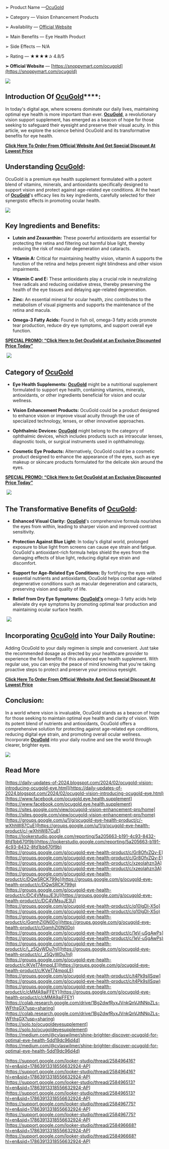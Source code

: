 ➢ Product Name —[OcuGold](https://www.facebook.com/ocugold.eye.health.supplement)

➢ Category — Vision Enhancement Products

➢ Availability — [Official Website](https://snoppymart.com/ocugold)

➢ Main Benefits — Eye Health Product

➢ Side Effects — N/A

➢ Rating — ★★★★✰ 4.8/5

**➢ Official Website** — [https://snoppymart.com/ocugold](https://snoppymart.com/ocugold)

[![](https://blogger.googleusercontent.com/img/b/R29vZ2xl/AVvXsEiSFyGf2nPlhcarJ2csQtqnNvVyirYjRDqUhxeExgZsflGwq4UltmzSq9fldo6mQvUeXYkn4dSmJU4qnGE0X44vaWHpWJ8w_kZ5TkV68oE9P5YdiF4wwh6PlRKyIdBJelQ6Yq6SEfQVpKrQRMnuYx7j-yjUasVxKrbXm6am1IfquTHjmlLgo7whfl8bw1k/w348-h482/mindful-bottle.jpg)](https://snoppymart.com/ocugold)

**Introduction Of [OcuGold](https://sites.google.com/view/ocugold-vision-enhancement-pro/home)****:**
-----------------------------------------------------------------------------------------------------

In today's digital age, where screens dominate our daily lives, maintaining optimal eye health is more important than ever. [**OcuGold**](https://groups.google.com/u/1/g/ocugold-eye-health-product/c/-wXhhW87CuE), a revolutionary vision support supplement, has emerged as a beacon of hope for those seeking to safeguard their eyesight and preserve their visual acuity. In this article, we explore the science behind OcuGold and its transformative benefits for eye health.

[**Click Here To Order From Official Website And Get Special Discount At Lowest Price**](https://snoppymart.com/ocugold)

Understanding [OcuGold](https://groups.google.com/g/ocugold-eye-health-product/c/xzeolahzn3A):
----------------------------------------------------------------------------------------------

OcuGold is a premium eye health supplement formulated with a potent blend of vitamins, minerals, and antioxidants specifically designed to support vision and protect against age-related eye conditions. At the heart of [**OcuGold**](https://lookerstudio.google.com/reporting/5a205663-b191-4c93-8432-8fd1bb670f9b)'s efficacy lies its key ingredients, carefully selected for their synergistic effects in promoting ocular health.

[![](https://blogger.googleusercontent.com/img/b/R29vZ2xl/AVvXsEgd4Qbso_m2yd3moJWHh2wxL2SOPA7LkTI_W3NIvBcnLsa0AhNOcJRDWMAKdp-D8tL4bTVVqHAVpgPWc8nC0yneNC417fsBsiOthN4Gq4to-aneYek_jBr46ZPdwTHWFp9jOTKtELSlfLvzJvgVrmbXUsX6rNF9M_LHEPR2j_Z2Kz3bCFA4goyRHt1ZTV0/w640-h258/Screenshot%20(60).png)](https://snoppymart.com/ocugold)

Key Ingredients and Benefits:
-----------------------------

*   **Lutein and Zeaxanthin:** These powerful antioxidants are essential for protecting the retina and filtering out harmful blue light, thereby reducing the risk of macular degeneration and cataracts.

*   **Vitamin A:** Critical for maintaining healthy vision, vitamin A supports the function of the retina and helps prevent night blindness and other vision impairments.

*   **Vitamin C and E:** These antioxidants play a crucial role in neutralizing free radicals and reducing oxidative stress, thereby preserving the health of the eye tissues and delaying age-related degeneration.

*   **Zinc:** An essential mineral for ocular health, zinc contributes to the metabolism of visual pigments and supports the maintenance of the retina and macula.

*   **Omega-3 Fatty Acids:** Found in fish oil, omega-3 fatty acids promote tear production, reduce dry eye symptoms, and support overall eye function.

[**SPECIAL PROMO: “Click Here to Get OcuGold at an Exclusive Discounted Price Today”**](https://snoppymart.com/ocugold)

 [![](https://blogger.googleusercontent.com/img/b/R29vZ2xl/AVvXsEgh8YBBiyk60g_g-S0P3KbjmlOD45gQd_v3l-mx4wL6h02kvlT_V82G7xtxEa9iVlksX5JikxcKwRe9T34PlqGEmwirT88S-UHFVYsiGafdkUwN1nATTHDSMozWZIW6cLkj9y24dqabYyh8GypnC2-5lr3fyYnDouvq4vQIr2ZfBdcyMK7BsWp68hD_cGk/w640-h310/Screenshot%20(62).png)](https://snoppymart.com/ocugold)

**Category of [OcuGold](https://medium.com/@cylaswilmer/shine-brighter-discover-ocugold-for-optimal-eye-health-5dd19dc96d4d)**
------------------------------------------------------------------------------------------------------------------------------

*   **Eye Health Supplements:** [**OcuGold**](https://groups.google.com/g/ocugold-eye-health-product/c/_z5QyWDu7nI) might be a nutritional supplement formulated to support eye health, containing vitamins, minerals, antioxidants, or other ingredients beneficial for vision and ocular wellness.

*   **Vision Enhancement Products:** OcuGold could be a product designed to enhance vision or improve visual acuity through the use of specialized technology, lenses, or other innovative approaches.

*   **Ophthalmic Devices: [OcuGold](https://groups.google.com/g/ocugold-eye-health-product/c/q10lgDl-X5o)** might belong to the category of ophthalmic devices, which includes products such as intraocular lenses, diagnostic tools, or surgical instruments used in ophthalmology.

*   **Cosmetic Eye Products:** Alternatively, OcuGold could be a cosmetic product designed to enhance the appearance of the eyes, such as eye makeup or skincare products formulated for the delicate skin around the eyes.

[**SPECIAL PROMO: “Click Here to Get OcuGold at an Exclusive Discounted Price Today”**](https://snoppymart.com/ocugold)

 [![](https://blogger.googleusercontent.com/img/b/R29vZ2xl/AVvXsEgXFOi6W1h9NT4CBJI6mlwIHJ-n-K_aYxhtPUx_QF50-F5r1Ll2KDufvyr06HW6Ruor2uTlQYzQ9zi8u95V7P5wGCSWTHWTfUyduzX-9HIw0SVb3uL9ivo-zvOyzuSFzB_Ct3n6Ii_BAckQPHZcmUXcGYyIpLXf4kwf_Nn5uezxSoe9QPtlNF4TcegzM6U/w640-h204/Screenshot%20(61).png)](https://snoppymart.com/ocugold)

The Transformative Benefits of [OcuGold](https://solo.to/ocugoldeyesupplement):
-------------------------------------------------------------------------------

*   **Enhanced Visual Clarity:** [**OcuGold**](https://support.google.com/looker-studio/thread/258496668?hl=en&sjid=17863913318556632924-AP)'s comprehensive formula nourishes the eyes from within, leading to sharper vision and improved contrast sensitivity.

*   **Protection Against Blue Light:** In today's digital world, prolonged exposure to blue light from screens can cause eye strain and fatigue. OcuGold's antioxidant-rich formula helps shield the eyes from the damaging effects of blue light, reducing digital eye strain and discomfort.

*   **Support for Age-Related Eye Conditions:** By fortifying the eyes with essential nutrients and antioxidants, OcuGold helps combat age-related degenerative conditions such as macular degeneration and cataracts, preserving vision and quality of life.

*   **Relief from Dry Eye Symptoms: [OcuGold's](https://support.google.com/looker-studio/thread/258496775?hl=en&sjid=17863913318556632924-AP)** omega-3 fatty acids help alleviate dry eye symptoms by promoting optimal tear production and maintaining ocular surface health.

 [![](https://blogger.googleusercontent.com/img/b/R29vZ2xl/AVvXsEhy3BkxJqFqY-76d2uwVUXFRfEUdBQRpu7tnX7QC3sUs2HmXzoWdMoiJc1kjGoxdfOFo6ElCVOvAtAlsZtkqqEe3ZiOcVTUhJYIJKhyphenhyphenlVSfJoTdLoN2tGUqr7ZY5LPhSMQQqf8CmU_gdSXwI-zygieoGs8ioT11TicDRjy1HgPK32-wdev210TxTXCsU_o/w640-h296/Screenshot%20(63).png)](https://snoppymart.com/ocugold)

Incorporating [OcuGold](https://support.google.com/looker-studio/thread/258496416?hl=en&sjid=17863913318556632924-AP) into Your Daily Routine:
----------------------------------------------------------------------------------------------------------------------------------------------

Adding OcuGold to your daily regimen is simple and convenient. Just take the recommended dosage as directed by your healthcare provider to experience the full benefits of this advanced eye health supplement. With regular use, you can enjoy the peace of mind knowing that you're taking proactive steps to protect and preserve your precious eyesight.

[**Click Here To Order From Official Website And Get Special Discount At Lowest Price**](https://snoppymart.com/ocugold)

Conclusion:
-----------

In a world where vision is invaluable, OcuGold stands as a beacon of hope for those seeking to maintain optimal eye health and clarity of vision. With its potent blend of nutrients and antioxidants, OcuGold offers a comprehensive solution for protecting against age-related eye conditions, reducing digital eye strain, and promoting overall ocular wellness. Incorporate [**OcuGold**](https://support.google.com/looker-studio/thread/258496513?hl=en&sjid=17863913318556632924-AP) into your daily routine and see the world through clearer, brighter eyes.

[![](https://blogger.googleusercontent.com/img/b/R29vZ2xl/AVvXsEiv18cQ8I1HdzcKpcapHXAPYZuwuL0XOEKlrQ-Xw8TMo0Mwqd5_m-sm8DilDBbhBNNZ20XnZevnkuD183Hx2R0m6Pn79e0q4dm2Itj8UFXRp6olY2YJHlyThRjQ4QWUS2_GT-a-kE-djlZ5yGsgIjzJsgW6db2YvFm5JXUr5RtelnCLPmRcaNE3XbFndcY/w640-h314/Screenshot%20(59).png)](https://snoppymart.com/ocugold)

Read More
---------

[https://daily-updates-of-2024.blogspot.com/2024/02/ocugold-vision-introducing-ocugold-eye.html](https://daily-updates-of-2024.blogspot.com/2024/02/ocugold-vision-introducing-ocugold-eye.html)  
[https://www.facebook.com/ocugold.eye.health.supplement](https://www.facebook.com/ocugold.eye.health.supplement)  
[https://sites.google.com/view/ocugold-vision-enhancement-pro/home](https://sites.google.com/view/ocugold-vision-enhancement-pro/home)  
[https://groups.google.com/u/1/g/ocugold-eye-health-product/c/-wXhhW87CuE](https://groups.google.com/u/1/g/ocugold-eye-health-product/c/-wXhhW87CuE)  
[https://lookerstudio.google.com/reporting/5a205663-b191-4c93-8432-8fd1bb670f9b](https://lookerstudio.google.com/reporting/5a205663-b191-4c93-8432-8fd1bb670f9b)  
[https://groups.google.com/g/ocugold-eye-health-product/c/Gr8OfvZQv-E](https://groups.google.com/g/ocugold-eye-health-product/c/Gr8OfvZQv-E)  
[https://groups.google.com/g/ocugold-eye-health-product/c/xzeolahzn3A](https://groups.google.com/g/ocugold-eye-health-product/c/xzeolahzn3A)  
[https://groups.google.com/g/ocugold-eye-health-product/c/DQwSRCK799g](https://groups.google.com/g/ocugold-eye-health-product/c/DQwSRCK799g)  
[https://groups.google.com/g/ocugold-eye-health-product/c/DC4VMsuJE3U](https://groups.google.com/g/ocugold-eye-health-product/c/DC4VMsuJE3U)  
[https://groups.google.com/g/ocugold-eye-health-product/c/q10lgDl-X5o](https://groups.google.com/g/ocugold-eye-health-product/c/q10lgDl-X5o)  
[https://groups.google.com/g/ocugold-eye-health-product/c/GqmhZI0N0Do](https://groups.google.com/g/ocugold-eye-health-product/c/GqmhZI0N0Do)  
[https://groups.google.com/g/ocugold-eye-health-product/c/1eV-uSgAwPs](https://groups.google.com/g/ocugold-eye-health-product/c/1eV-uSgAwPs)  
[https://groups.google.com/g/ocugold-eye-health-product/c/\_z5QyWDu7nI](https://groups.google.com/g/ocugold-eye-health-product/c/_z5QyWDu7nI)  
[https://groups.google.com/g/ocugold-eye-health-product/c/KVeT74mpqLE](https://groups.google.com/g/ocugold-eye-health-product/c/KVeT74mpqLE)  
[https://groups.google.com/g/ocugold-eye-health-product/c/t4Pk9sIlSqw](https://groups.google.com/g/ocugold-eye-health-product/c/t4Pk9sIlSqw)  
[https://groups.google.com/g/ocugold-eye-health-product/c/cMMA9ajFFEY](https://groups.google.com/g/ocugold-eye-health-product/c/cMMA9ajFFEY)  
[https://colab.research.google.com/drive/1Bg2dwfRyxJVnkQnVJtNNpZLs-WFthsGX?usp=sharing](https://colab.research.google.com/drive/1Bg2dwfRyxJVnkQnVJtNNpZLs-WFthsGX?usp=sharing)  
[https://solo.to/ocugoldeyesupplement](https://solo.to/ocugoldeyesupplement)  
[https://medium.com/@cylaswilmer/shine-brighter-discover-ocugold-for-optimal-eye-health-5dd19dc96d4d](https://medium.com/@cylaswilmer/shine-brighter-discover-ocugold-for-optimal-eye-health-5dd19dc96d4d)

[https://support.google.com/looker-studio/thread/258496416?hl=en&sjid=17863913318556632924-AP](https://support.google.com/looker-studio/thread/258496416?hl=en&sjid=17863913318556632924-AP)  
[https://support.google.com/looker-studio/thread/258496513?hl=en&sjid=17863913318556632924-AP](https://support.google.com/looker-studio/thread/258496513?hl=en&sjid=17863913318556632924-AP)  
[https://support.google.com/looker-studio/thread/258496775?hl=en&sjid=17863913318556632924-AP](https://support.google.com/looker-studio/thread/258496775?hl=en&sjid=17863913318556632924-AP)  
[https://support.google.com/looker-studio/thread/258496668?hl=en&sjid=17863913318556632924-AP](https://support.google.com/looker-studio/thread/258496668?hl=en&sjid=17863913318556632924-AP)
